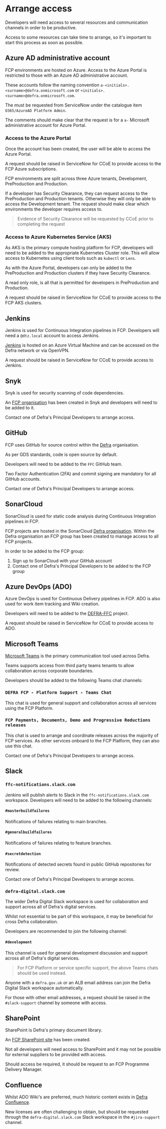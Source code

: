 # Arrange access

Developers will need access to several resources and communication channels in order to be productive.

Access to some resources can take time to arrange, so it's important to start this process as soon as possible.

## Azure AD administrative account

FCP environments are hosted on Azure.  Access to the Azure Portal is restricted to those with an Azure AD administrative account.

These accounts follow the naming convention `a-<initials>.<surname>@defra.onmicrosoft.com` or `<initials>.<surname>@defra.onmicrosoft.com`.

The must be requested from ServiceNow under the catalogue item `O365/AzureAD Platform Admin`.

The comments should make clear that the request is for a `a-` Microsoft administrative account for Azure Portal.

### Access to the Azure Portal

Once the account has been created, the user will be able to access the Azure Portal.

A request should be raised in ServiceNow for CCoE to provide access to the FCP Azure subscriptions.

FCP environments are split across three Azure tenants, Development, PreProduction and Production.

If a developer has Security Clearance, they can request access to the PreProduction and Production tenants.  Otherwise they will only be able to access the Development tenant.  The request should make clear which environments the developer requires access to.  

> Evidence of Security Clearance will be requested by CCoE prior to completing the request

### Access to Azure Kubernetes Service (AKS)

As AKS is the primary compute hosting platform for FCP, developers will need to be added to the appropriate Kubernetes Cluster role.  This will allow access to Kubernetes using client tools such as `kubectl` or `Lens`.

As with the Azure Portal, developers can only be added to the PreProduction and Production clusters if they have Security Clearance.

A read only role, is all that is permitted for developers in PreProduction and Production.

A request should be raised in ServiceNow for CCoE to provide access to the FCP AKS clusters.

## Jenkins

Jenkins is used for Continuous Integration pipelines in FCP.  Developers will need a `@dtz.local` account to access Jenkins.

[Jenkins](https://jenkins-ffc.azure.defra.cloud/) is hosted on an Azure Virtual Machine and can be accessed on the Defra network or via OpenVPN.

A request should be raised in ServiceNow for CCoE to provide access to Jenkins.

## Snyk

Snyk is used for security scanning of code dependencies.  

An [FCP organisation](https://app.snyk.io/org/defra-ffc) has been created in Snyk and developers will need to be added to it.

Contact one of Defra's Principal Developers to arrange access.

## GitHub

FCP uses GitHub for source control within the [Defra](https://github.com/DEFRA) organisation.

As per GDS standards, code is open source by default.

Developers will need to be added to the `FFC` GitHub team.

Two Factor Authentication (2FA) and commit signing are mandatory for all GitHub accounts.

Contact one of Defra's Principal Developers to arrange access.

## SonarCloud

SonarCloud is used for static code analysis during Continuous Integration pipelines in FCP.

FCP projects are hosted in the SonarCloud [Defra organisation](https://sonarcloud.io/organizations/defra). Within the Defra organisation an FCP group has been created to manage access to all FCP projects.

In order to be added to the FCP group:

1. Sign up to SonarCloud with your GitHub account
1. Contact one of Defra's Principal Developers to be added to the FCP group

## Azure DevOps (ADO)

Azure DevOps is used for Continuous Delivery pipelines in FCP.  ADO is also used for work item tracking and Wiki creation.

Developers will need to be added to the [DEFRA-FFC](https://dev.azure.com/defragovuk/DEFRA-FFC) project.

A request should be raised in ServiceNow for CCoE to provide access to ADO.

## Microsoft Teams

[Microsoft Teams](https://teams.microsoft.com/) is the primary communication tool used across Defra.  

Teams supports access from third party teams tenants to allow collaboration across corporate boundaries.

Developers should be added to the following Teams chat channels:

### `DEFRA FCP - Platform Support - Teams Chat`

This chat is used for general support and collaboration across all services using the FCP Platform.

### `FCP Payments, Documents, Demo and Progressive Reductions releases`

This chat is used to arrange and coordinate releases across the majority of FCP services.  As other services onboard to the FCP Platform, they can also use this chat.

Contact one of Defra's Principal Developers to arrange access.

## Slack

### `ffc-notifications.slack.com`

Jenkins will publish alerts to Slack in the `ffc-notifications.slack.com` workspace.  Developers will need to be added to the following channels:

#### `#masterbuildfailures`

Notifications of failures relating to main branches.

#### `#generalbuildfailures`

Notifications of failures relating to feature branches.  

#### `#secretdetection`

Notifications of detected secrets found in public GitHub repositories for review.

Contact one of Defra's Principal Developers to arrange access.

### `defra-digital.slack.com`

The wider Defra Digital Slack workspace is used for collaboration and support across all of Defra's digital services.

Whilst not essential to be part of this workspace, it may be beneficial for cross Defra collaboration.

Developers are recommended to join the following channel:

#### `#development`

This channel is used for general development discussion and support across all of Defra's digital services.

> For FCP Platform or service specific support, the above Teams chats should be used instead.

Anyone with a `defra.gov.uk` or an ALB email address can join the Defra Digital Slack workspace automatically.

For those with other email addresses, a request should be raised in the `#slack-support` channel by someone with access.

## SharePoint

SharePoint is Defra's primary document library.

An [FCP SharePoint site](https://defra.sharepoint.com/teams/Team1974/SitePages/Home.aspx) has been created.

Not all developers will need access to SharePoint and it may not be possible for external suppliers to be provided with access.

Should access be required, it should be request to an FCP Programme Delivery Manager.

## Confluence

Whilst ADO Wiki's are preferred, much historic content exists in [Defra Confluence](https://eaflood.atlassian.net/).

New licenses are often challenging to obtain, but should be requested through the `defra-digital.slack.com` Slack workspace in the `#jira-support` channel.

